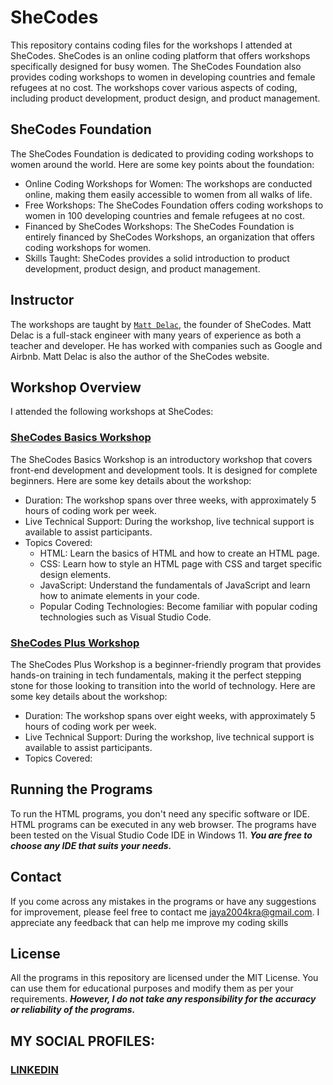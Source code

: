 # SheCodes
This repository contains coding files for the workshops I attended at SheCodes. SheCodes is an online coding platform that offers workshops specifically designed for busy women. The SheCodes Foundation also provides coding workshops to women in developing countries and female refugees at no cost. The workshops cover various aspects of coding, including product development, product design, and product management.

## SheCodes Foundation
The SheCodes Foundation is dedicated to providing coding workshops to women around the world. Here are some key points about the foundation:
* Online Coding Workshops for Women: The workshops are conducted online, making them easily accessible to women from all walks of life.
* Free Workshops: The SheCodes Foundation offers coding workshops to women in 100 developing countries and female refugees at no cost.
* Financed by SheCodes Workshops: The SheCodes Foundation is entirely financed by SheCodes Workshops, an organization that offers coding workshops for women.
* Skills Taught: SheCodes provides a solid introduction to product development, product design, and product management.

## Instructor
The workshops are taught by [`Matt Delac`](https://www.linkedin.com/in/mattdelac/), the founder of SheCodes. Matt Delac is a full-stack engineer with many years of experience as both a teacher and developer. He has worked with companies such as Google and Airbnb. Matt Delac is also the author of the SheCodes website.

## Workshop Overview
I attended the following workshops at SheCodes:

### [SheCodes Basics Workshop](https://github.com/fromjyce/SheCodes/tree/main/SheCodesBasics)
The SheCodes Basics Workshop is an introductory workshop that covers front-end development and development tools. It is designed for complete beginners. Here are some key details about the workshop:

* Duration: The workshop spans over three weeks, with approximately 5 hours of coding work per week.
* Live Technical Support: During the workshop, live technical support is available to assist participants.
* Topics Covered:
  * HTML: Learn the basics of HTML and how to create an HTML page.
  * CSS: Learn how to style an HTML page with CSS and target specific design elements.
  * JavaScript: Understand the fundamentals of JavaScript and learn how to animate elements in your code.
  * Popular Coding Technologies: Become familiar with popular coding technologies such as Visual Studio Code.

### [SheCodes Plus Workshop](https://github.com/fromjyce/SheCodes/tree/main/SheCodesPlus)
The SheCodes Plus Workshop is a beginner-friendly program that provides hands-on training in tech fundamentals, making it the perfect stepping stone for those looking to transition into the world of technology. Here are some key details about the workshop:

* Duration: The workshop spans over eight weeks, with approximately 5 hours of coding work per week.
* Live Technical Support: During the workshop, live technical support is available to assist participants.
* Topics Covered:

## Running the Programs
To run the HTML programs, you don't need any specific software or IDE. HTML programs can be executed in any web browser.  The programs have been tested on the Visual Studio Code IDE in Windows 11.
***You are free to choose any IDE that suits your needs.***

## Contact
If you come across any mistakes in the programs or have any suggestions for improvement, please feel free to contact me <jaya2004kra@gmail.com>. I appreciate any feedback that can help me improve my coding skills

## License
All the programs in this repository are licensed under the MIT License. You can use them for educational purposes and modify them as per your requirements. ***However, I do not take any responsibility for the accuracy or reliability of the programs.***

## MY SOCIAL PROFILES:
### [LINKEDIN](https://www.linkedin.com/in/jayashre-%E2%80%8E-932002251/)



